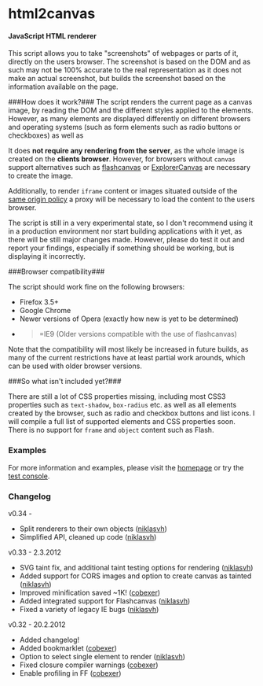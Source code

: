 html2canvas
===========

#### JavaScript HTML renderer ####
       
 This script allows you to take "screenshots" of webpages or parts of it, directly on the users browser. The screenshot is based on the DOM and as such may not be 100% accurate to the real representation as it does not make an actual screenshot, but builds the screenshot based on the information available on the page.


###How does it work?###
The script renders the current page as a canvas image, by reading the DOM and the different styles applied to the elements. However, as many elements are displayed differently on different browsers and operating systems (such as form elements such as radio buttons or checkboxes) as well as 

It does <b>not require any rendering from the server</b>, as the whole image is created on the <b>clients browser</b>. However, for browsers without <code>canvas</code> support alternatives such as <a href="http://flashcanvas.net/">flashcanvas</a> or <a href="http://excanvas.sourceforge.net/">ExplorerCanvas</a> are necessary to create the image. 

Additionally, to render <code>iframe</code> content or images situated outside of the <a href="http://en.wikipedia.org/wiki/Same_origin_policy">same origin policy</a> a proxy will be necessary to load the content to the users browser.

The script is still in a very experimental state, so I don't recommend using it in a production environment nor start building applications with it yet, as there will be still major changes made. However, please do test it out and report your findings, especially if something should be working, but is displaying it incorrectly.
        
###Browser compatibility###

The script should work fine on the following browsers:

* Firefox 3.5+
* Google Chrome 
* Newer versions of Opera (exactly how new is yet to be determined)
* >=IE9 (Older versions compatible with the use of flashcanvas)
        
Note that the compatibility will most likely be increased in future builds, as many of the current restrictions have at least partial work arounds, which can be used with older browser versions.

###So what isn't included yet?###
    
There are still a lot of CSS properties missing, including most CSS3 properties such as <code>text-shadow</code>, <code>box-radius</code> etc. as well as all elements created by the browser, such as radio and checkbox buttons and list icons. I will compile a full list of supported elements and CSS properties soon. 
 There is no support for <code>frame</code> and <code>object</code> content such as Flash.

### Examples ###

For more information and examples, please visit the <a href="http://html2canvas.hertzen.com">homepage</a> or try the <a href="http://html2canvas.hertzen.com/screenshots.html">test console</a>.

### Changelog ###

v0.34 - 

* Split renderers to their own objects (<a href="#">niklasvh</a>)
* Simplified API, cleaned up code (<a href="https://github.com/niklasvh/html2canvas/commit/c7d526c9eaa6a4abf4754d205fe1dee360c7660e">niklasvh</a>)

v0.33 - 2.3.2012

* SVG taint fix, and additional taint testing options for rendering (<a href="https://github.com/niklasvh/html2canvas/commit/2dc8b9385e656696cb019d615bdfa1d98b17d5d4">niklasvh</a>)
* Added support for CORS images and option to create canvas as tainted (<a href="https://github.com/niklasvh/html2canvas/commit/3ad49efa0032cde25c6ed32a39e35d1505d3b2ef">niklasvh</a>)
* Improved minification saved ~1K! (<a href="https://github.com/cobexer/html2canvas/commit/b82be022b2b9240bd503e078ac980bde2b953e43">cobexer</a>)
* Added integrated support for Flashcanvas (<a href="https://github.com/niklasvh/html2canvas/commit/e9257191519f67d74fd5e364d8dee3c0963ba5fc">niklasvh</a>)
* Fixed a variety of legacy IE bugs (<a href="https://github.com/niklasvh/html2canvas/commit/b65357c55d0701017bafcd357bc654b54d458f8f">niklasvh</a>)

v0.32 - 20.2.2012

* Added changelog!
* Added bookmarklet (<a href="https://github.com/niklasvh/html2canvas/commit/b320dd306e1a2d32a3bc5a71b6ebf6d8c060cde5">cobexer</a>)
* Option to select single element to render (<a href="https://github.com/niklasvh/html2canvas/commit/0cb252ada91c84ef411288b317c03e97da1f12ad">niklasvh</a>)
* Fixed closure compiler warnings (<a href="https://github.com/niklasvh/html2canvas/commit/36ff1ec7aadcbdf66851a0b77f0b9e87e4a8e4a1">cobexer</a>)
* Enable profiling in FF (<a href="https://github.com/niklasvh/html2canvas/commit/bbd75286a8406cf9e5aea01fdb7950d547edefb9">cobexer</a>)
